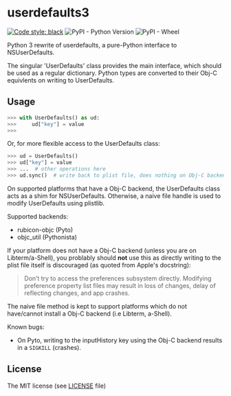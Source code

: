 # userdefaults3

[![Code style: black](https://img.shields.io/badge/code%20style-black-000000.svg)](https://github.com/psf/black)
![PyPI - Python Version](https://img.shields.io/pypi/pyversions/userdefaults3)
![PyPI - Wheel](https://img.shields.io/pypi/wheel/userdefaults3)

Python 3 rewrite of userdefaults, a pure-Python interface to NSUserDefaults.

The singular 'UserDefaults' class provides the main interface, which should be used
as a regular dictionary.
Python types are converted to their Obj-C equivlents on writing to UserDefaults.

## Usage

```python
>>> with UserDefaults() as ud:
>>>     ud["key"] = value
>>>
```

Or, for more flexible access to the UserDefaults class:

```python
>>> ud = UserDefaults()
>>> ud["key"] = value
>>> ...  # other operations here
>>> ud.sync()  # write back to plist file, does nothing on Obj-C backend
```

On supported platforms that have a Obj-C backend, the UserDefaults class acts as a
shim for NSUserDefaults. Otherwise, a naive file handle is used to modify
UserDefaults using plistlib.

Supported backends:
- rubicon-objc (Pyto)
- objc_util (Pythonista)

If your platform does not have a Obj-C backend (unless you are on Libterm/a-Shell),
you problably should **not** use this as directly writing to the plist file itself is
discouraged (as quoted from Apple's docstring):

> Don’t try to access the preferences subsystem directly. Modifying preference
> property list files may result in loss of changes, delay of reflecting changes,
> and app crashes.

The naive file method is kept to support platforms which do not have/cannot install
a Obj-C backend (i.e Libterm, a-Shell).

Known bugs:
- On Pyto, writing to the inputHistory key using the Obj-C backend results in a `SIGKILL` (crashes).

## License

The MIT license (see [LICENSE](./LICENSE.txt) file)
